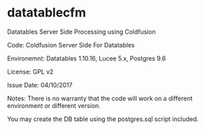 # datatablecfm

Datatables Server Side Processing using Coldfusion

Code:			Coldfusion Server Side For Datatables

Environemnt:	Datatables 1.10.16, Lucee 5.x, Postgres 9.6

License:		GPL v2

Issue Date:		04/10/2017

Notes:			There is no warranty that the code will work on a different environment or different version.

You may create the DB table using the postgres.sql script included.

